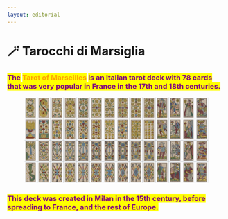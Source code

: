 ```yaml
---
layout: editorial
---
```


# 🪄 Tarocchi di Marsiglia



### <mark style="color:purple;">The</mark> <mark style="color:orange;">Tarot of Marseilles</mark> <mark style="color:purple;">is an Italian tarot deck with 78 cards that was very popular in France in the 17th and 18th centuries.</mark>&#x20;

<mark style="color:purple;"></mark>

<figure><img src="../../../../../.gitbook/assets/Screen Shot 2022-09-05 at 4.07.43 PM.png" alt=""><figcaption></figcaption></figure>

<mark style="color:purple;"></mark>

### <mark style="color:purple;">This deck was created in Milan in the 15th century, before spreading to France, and the rest of Europe.</mark>




